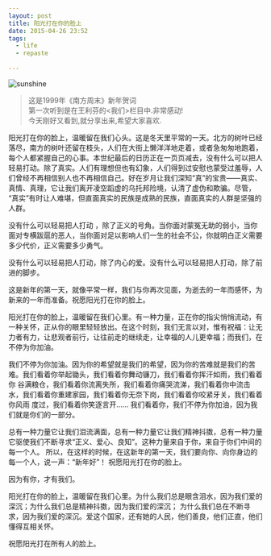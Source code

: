 ```yaml
---
layout: post
title: 阳光打在你的脸上
date: 2015-04-26 23:52
tags:
  - life 
  - repaste
  
---
```


![sunshine](http://7vii66.com1.z0.glb.clouddn.com/vladstudio_windows7_alt_default_wallpaper_480x272.jpg)  

>这是1999年《南方周末》新年贺词  
>第一次听到是在王利芬的<我们>栏目中.非常感动!  
>今天刚好又看到,就分享出来,希望大家喜欢. 

阳光打在你的脸上，温暖留在我们心头。这是冬天里平常的一天。北方的树叶已经落尽，南方的树叶还留在枝头，人们在大街上懒洋洋地走着，或者急匆匆地跑着， 每个人都紧握自己的心事。本世纪最后的日历正在一页页减去，没有什么可以把人轻易打动。除了真实。人们有理想但也有幻象，人们得到过安慰也蒙受过羞辱，人 们曾经不再相信别人也不再相信自己。好在岁月让我们深知“真”的宝贵——真实、真情、真理，它让我们离开凌空蹈虚的乌托邦险境，认清了虚伪和欺骗。尽管， “真实”有时让人难堪，但直面真实的民族是成熟的民族，直面真实的人群是坚强的人群。  

没有什么可以轻易把人打动 ，除了正义的号角。当你面对蒙冤无助的弱小，当你面对专横跋扈的恶人，当你面对足以影响人们一生的社会不公，你就明白正义需要多少代价，正义需要多少勇气。  

没有什么可以轻易把人打动，除了内心的爱。没有什么可以轻易把人打动，除了前进的脚步。  

这是新年的第一天，就像平常一样，我们与你再次见面，为逝去的一年而感怀，为新来的一年而准备。祝愿阳光打在你的脸上。  

阳光打在你的脸上，温暖留在我们心里。有一种力量，正在你的指尖悄悄流动，有一种关怀，正从你的眼里轻轻放出。在这个时刻，我们无言以对，惟有祝福：让无力者有力，让悲观者前行，让往前走的继续走，让幸福的人儿更幸福；而我们，在不停为你加油。  

我们不停为你加油。因为你的希望就是我们的希望，因为你的苦难就是我们的苦难。我们看着你举起锄头，我们看着你舞动镰刀，我们看着你挥汗如雨，我们看着你 谷满粮仓，我们看着你流离失所，我们看着你痛哭流涕，我们看着你中流击水，我们看着你重建家园，我们看着你无奈下岗，我们看着你咬紧牙关，我们看着你风雨 度过，我们看着你笑逐言开…… 我们看着你，我们不停为你加油，因为我们就是你们的一部分。   

总有一种力量它让我们泪流满面，总有一种力量它让我们精神抖擞，总有一种力量它驱使我们不断寻求“正义、爱心、良知”。这种力量来自于你，来自于你们中间的每一个人。 
所以，在这样的时候，在这新年的第一天，我们要向你、向你身边的每一个人，说一声：“新年好”！ 祝愿阳光打在你的脸上。  

因为有你，才有我们。  

阳光打在你的脸上，温暖留在我们心里。为什么我们总是眼含泪水，因为我们爱的深沉；为什么我们总是精神抖擞，因为我们爱的深沉； 为什么我们总在不断寻求，因为我们爱的深沉。爱这个国家，还有她的人民，他们善良，他们正直，他们懂得互相关怀。 

祝愿阳光打在所有人的脸上。